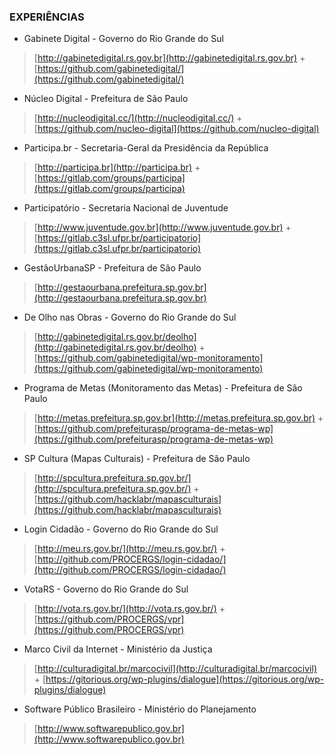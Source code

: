 ### EXPERIÊNCIAS

- Gabinete Digital - Governo do Rio Grande do Sul <br>
> [http://gabinetedigital.rs.gov.br](http://gabinetedigital.rs.gov.br) + [https://github.com/gabinetedigital/](https://github.com/gabinetedigital/)

- Núcleo Digital - Prefeitura de São Paulo <br>
> [http://nucleodigital.cc/](http://nucleodigital.cc/) + [https://github.com/nucleo-digital](https://github.com/nucleo-digital)

- Participa.br - Secretaria-Geral da Presidência da República <br>
> [http://participa.br](http://participa.br) + [https://gitlab.com/groups/participa](https://gitlab.com/groups/participa)

- Participatório - Secretaria Nacional de Juventude <br>
> [http://www.juventude.gov.br](http://www.juventude.gov.br) + [https://gitlab.c3sl.ufpr.br/participatorio](https://gitlab.c3sl.ufpr.br/participatorio)

- GestãoUrbanaSP - Prefeitura de São Paulo <br>
> [http://gestaourbana.prefeitura.sp.gov.br](http://gestaourbana.prefeitura.sp.gov.br)

- De Olho nas Obras - Governo do Rio Grande do Sul<br>
> [http://gabinetedigital.rs.gov.br/deolho](http://gabinetedigital.rs.gov.br/deolho) + [https://github.com/gabinetedigital/wp-monitoramento](https://github.com/gabinetedigital/wp-monitoramento)

- Programa de Metas (Monitoramento das Metas) - Prefeitura de São Paulo<br>
> [http://metas.prefeitura.sp.gov.br](http://metas.prefeitura.sp.gov.br) + [https://github.com/prefeiturasp/programa-de-metas-wp](https://github.com/prefeiturasp/programa-de-metas-wp)

- SP Cultura (Mapas Culturais) - Prefeitura de São Paulo<br>
> [http://spcultura.prefeitura.sp.gov.br/](http://spcultura.prefeitura.sp.gov.br/) + [https://github.com/hacklabr/mapasculturais](https://github.com/hacklabr/mapasculturais)

- Login Cidadão - Governo do Rio Grande do Sul<br>
> [http://meu.rs.gov.br/](http://meu.rs.gov.br/) + [http://github.com/PROCERGS/login-cidadao/](http://github.com/PROCERGS/login-cidadao/)

- VotaRS - Governo do Rio Grande do Sul<br>
> [http://vota.rs.gov.br/](http://vota.rs.gov.br/) + [https://github.com/PROCERGS/vpr](https://github.com/PROCERGS/vpr)

- Marco Civil da Internet - Ministério da Justiça<br>
> [http://culturadigital.br/marcocivil](http://culturadigital.br/marcocivil) + [https://gitorious.org/wp-plugins/dialogue](https://gitorious.org/wp-plugins/dialogue)

- Software Público Brasileiro - Ministério do Planejamento<br>
> [http://www.softwarepublico.gov.br](http://www.softwarepublico.gov.br)